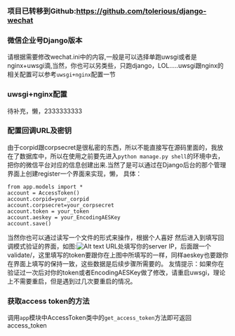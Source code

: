 ### 项目已转移到Github:https://github.com/tolerious/django-wechat
### 微信企业号Django版本

请根据需要修改wechat.ini中的内容,一般是可以选择单跑uwsgi或者是nginx+uwsgi滴,当然，你也可以另类些，只跑django，LOL.....uwsgi跟nginx的相关配置可以参考`uwsgi+nginx`配置一节

### uwsgi+nginx配置
待补充，懒，2333333333

### 配置回调URL及密钥
由于corpid跟corpsecret是很私密的东西，所以不能直接写在源码里面的，我放在了数据库中，所以在使用之前要先进入`python manage.py shell`的环境中去，把你的微信平台对应的信息创建出来.当然了是可以通过在Django后台的那个管理界面上创建register一个界面来实现，懒，
具体：
```
from app.models import *
account = AccessToken()
account.corpid=your_corpid
account.corpsecret=your_corpsecret
account.token = your_token
account.aeskey = your_EncodingAESKey
account.save()
```
当然你也可以通过读写一个文件的形式来操作，根据个人喜好
然后进入到填写回调模式验证的界面，如图:![Alt text](http://ww2.sinaimg.cn/mw690/a036a21agw1eqbat7mbi9j20xg0oqgp5.jpg)
URL处填写你的server IP，后面跟一个validate/，这里填写的token要跟你在上图中所填写的一样，同样aeskey也要跟你在界面上填写的保持一致，这些数据是后续步骤所需要的。
友情提示：如果你在验证过一次后对你的token或者EncodingAESKey做了修改，请重启uwsgi，理论上不需要重启，但是遇到过几次要重启的情况。

### 获取access token的方法

调用`app`模块中AccessToken类中的`get_access_token`方法即可返回access_token

###